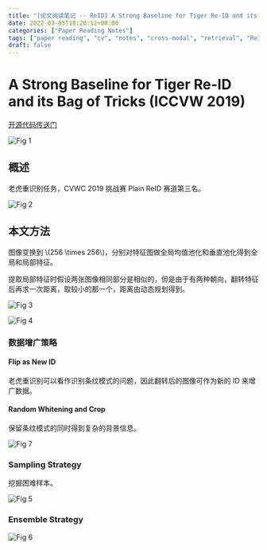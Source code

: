 ```yaml
---
title: "[论文阅读笔记 -- ReID] A Strong Baseline for Tiger Re-ID and its Bag of Tricks (ICCVW 2019)"
date: 2022-03-05T18:20:12+08:00
categories: ["Paper Reading Notes"]
tags: ["paper reading", "cv", "notes", "cross-modal", "retrieval", "ReID", "tiger"]
draft: false
---
```


# A Strong Baseline for Tiger Re-ID and its Bag of Tricks (ICCVW 2019)

[开源代码传送门](https://github.com/vvictoryuki/tiger_reid_pytorch)

![Fig 1](/images/2022/PRN202/1.png)

## 概述

老虎重识别任务，CVWC 2019 挑战赛 Plain ReID 赛道第三名。  

![Fig 2](/images/2022/PRN202/2.png)

## 本文方法

图像变换到 \\(256 \times 256\\)，分别对特征图做全局均值池化和垂直池化得到全局和局部特征。  

提取局部特征时假设两张图像相同部分是相似的，但是由于有两种朝向，翻转特征后再求一次距离，取较小的那一个，距离由动态规划得到。  

![Fig 3](/images/2022/PRN202/3.png)

![Fig 4](/images/2022/PRN202/4.png)

### 数据增广策略

#### Flip as New ID

老虎重识别可以看作识别条纹模式的问题，因此翻转后的图像可作为新的 ID 来增广数据。  

#### Random Whitening and Crop

保留条纹模式的同时得到复杂的背景信息。  

![Fig 7](/images/2022/PRN202/7.png)

### Sampling Strategy

挖掘困难样本。  

![Fig 5](/images/2022/PRN202/5.png)

### Ensemble Strategy

![Fig 6](/images/2022/PRN202/6.png)
